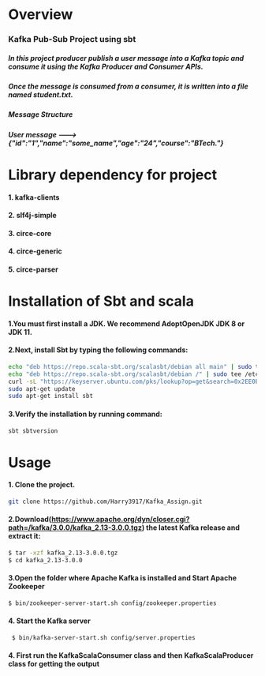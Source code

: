# Overview

### Kafka Pub-Sub Project using sbt
##### In this project producer publish a user message into a Kafka topic and consume it using the Kafka Producer and Consumer APIs.
##### Once the message is consumed from a consumer, it is written  into a file named student.txt.
##### Message Structure
##### User message --->{"id":"1","name":"some_name","age":"24","course":"BTech."}



#  Library dependency for project
#### 1. kafka-clients
#### 2. slf4j-simple
#### 3. circe-core
#### 4. circe-generic
#### 5. circe-parser



# Installation of Sbt and scala
#### 1.You must first install a JDK. We recommend AdoptOpenJDK JDK 8 or JDK 11.

#### 2.Next, install Sbt by typing the following commands:

```bash
echo "deb https://repo.scala-sbt.org/scalasbt/debian all main" | sudo tee /etc/apt/sources.list.d/sbt.list
echo "deb https://repo.scala-sbt.org/scalasbt/debian /" | sudo tee /etc/apt/sources.list.d/sbt_old.list
curl -sL "https://keyserver.ubuntu.com/pks/lookup?op=get&search=0x2EE0EA64E40A89B84B2DF73499E82A75642AC823" | sudo apt-key add
sudo apt-get update
sudo apt-get install sbt
```
#### 3.Verify the installation by running command:
```bash
sbt sbtversion
```

# Usage

#### 1. Clone the project.
```bash
git clone https://github.com/Harry3917/Kafka_Assign.git
```

#### 2.Download(https://www.apache.org/dyn/closer.cgi?path=/kafka/3.0.0/kafka_2.13-3.0.0.tgz) the latest Kafka release and extract it:
```bash
$ tar -xzf kafka_2.13-3.0.0.tgz
$ cd kafka_2.13-3.0.0
```


#### 3.Open the folder where Apache Kafka is installed and Start Apache Zookeeper
```bash
$ bin/zookeeper-server-start.sh config/zookeeper.properties


```
#### 4. Start the Kafka server
```bash
 $ bin/kafka-server-start.sh config/server.properties
```


#### 4. First run the KafkaScalaConsumer class and then KafkaScalaProducer class for getting the output

